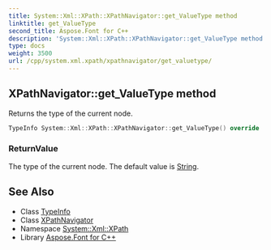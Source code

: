 ```yaml
---
title: System::Xml::XPath::XPathNavigator::get_ValueType method
linktitle: get_ValueType
second_title: Aspose.Font for C++
description: 'System::Xml::XPath::XPathNavigator::get_ValueType method. Returns the type of the current node in C++.'
type: docs
weight: 3500
url: /cpp/system.xml.xpath/xpathnavigator/get_valuetype/
---
```

## XPathNavigator::get_ValueType method


Returns the type of the current node.

```cpp
TypeInfo System::Xml::XPath::XPathNavigator::get_ValueType() override
```


### ReturnValue

The type of the current node. The default value is [String](../../../system/string/).

## See Also

* Class [TypeInfo](../../../system/typeinfo/)
* Class [XPathNavigator](../)
* Namespace [System::Xml::XPath](../../)
* Library [Aspose.Font for C++](../../../)
